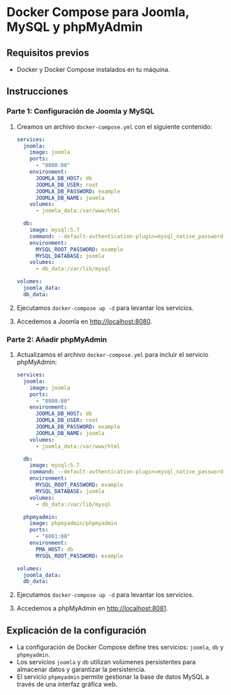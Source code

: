 # Docker Compose para Joomla, MySQL y phpMyAdmin

## Requisitos previos

- Docker y Docker Compose instalados en tu máquina.

## Instrucciones

### Parte 1: Configuración de Joomla y MySQL

1. Creamos un archivo `docker-compose.yml` con el siguiente contenido:

    ```yaml
    services:
      joomla:
        image: joomla
        ports:
          - "8080:80"
        environment:
          JOOMLA_DB_HOST: db
          JOOMLA_DB_USER: root
          JOOMLA_DB_PASSWORD: example
          JOOMLA_DB_NAME: joomla
        volumes:
          - joomla_data:/var/www/html

      db:
        image: mysql:5.7
        command: --default-authentication-plugin=mysql_native_password
        environment:
          MYSQL_ROOT_PASSWORD: example
          MYSQL_DATABASE: joomla
        volumes:
          - db_data:/var/lib/mysql

    volumes:
      joomla_data:
      db_data:
    ```

2. Ejecutamos `docker-compose up -d` para levantar los servicios.
3. Accedemos a Joomla en [http://localhost:8080](http://localhost:8080).

### Parte 2: Añadir phpMyAdmin

1. Actualizamos el archivo `docker-compose.yml` para incluir el servicio phpMyAdmin:

    ```yaml
    services:
      joomla:
        image: joomla
        ports:
          - "8080:80"
        environment:
          JOOMLA_DB_HOST: db
          JOOMLA_DB_USER: root
          JOOMLA_DB_PASSWORD: example
          JOOMLA_DB_NAME: joomla
        volumes:
          - joomla_data:/var/www/html

      db:
        image: mysql:5.7
        command: --default-authentication-plugin=mysql_native_password
        environment:
          MYSQL_ROOT_PASSWORD: example
          MYSQL_DATABASE: joomla
        volumes:
          - db_data:/var/lib/mysql

      phpmyadmin:
        image: phpmyadmin/phpmyadmin
        ports:
          - "8081:80"
        environment:
          PMA_HOST: db
          MYSQL_ROOT_PASSWORD: example

    volumes:
      joomla_data:
      db_data:
    ```

2. Ejecutamos `docker-compose up -d` para levantar los servicios.
3. Accedemos a phpMyAdmin en [http://localhost:8081](http://localhost:8081).

## Explicación de la configuración

- La configuración de Docker Compose define tres servicios: `joomla`, `db` y `phpmyadmin`.
- Los servicios `joomla` y `db` utilizan volúmenes persistentes para almacenar datos y garantizar la persistencia.
- El servicio `phpmyadmin` permite gestionar la base de datos MySQL a través de una interfaz gráfica web.
